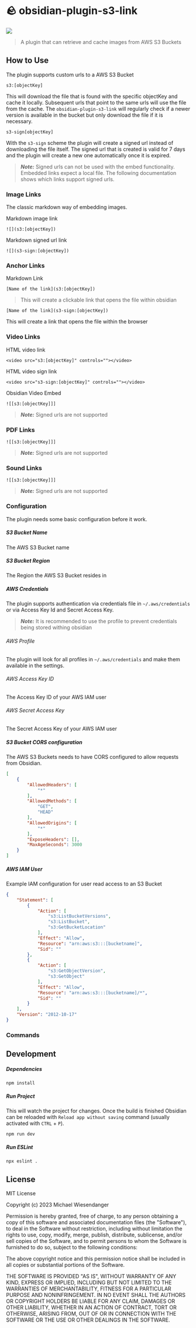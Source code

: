 
# 🪨 obsidian-plugin-s3-link

![](docs/plugin_banner.png)

> A plugin that can retrieve and cache images from AWS S3 Buckets


## How to Use

The plugin supports custom urls to a AWS S3 Bucket

`s3:[objectKey]`

This will download the file that is found with the specific objectKey and cache it locally. Subsequent urls that point to the same urls will use the file from the cache. The `obsidian-plugin-s3-link` will regularly check if a newer version is available in the bucket but only download the file if it is necessary.

`s3-sign[objectKey]`

With the `s3-sign` scheme the plugin will create a signed url instead of downloading the file itself. The signed url that is created is valid for 7 days and the plugin will create a new one automatically once it is expired.

> **_Note:_** Signed urls can not be used with the embed functionality. Embedded links expect a local file. The following documentation shows which links support signed urls.

### Image Links

The classic markdown way of embedding images.

Markdown image link

```
![](s3:[objectKey])
```

Markdown signed url link
```
![](s3-sign:[objectKey])
```

### Anchor Links

Markdown Link

```
[Name of the link](s3:[objectKey])
```

> This will create a clickable link that opens the file within obsidian

```
[Name of the link](s3-sign:[objectKey])
```

This will create a link that opens the file within the browser

### Video Links

HTML video link

```
<video src="s3:[objectKey]" controls=""></video>
```

HTML video sign link

```
<video src="s3-sign:[objectKey]" controls=""></video>
```

Obsidian Video Embed

```
![[s3:[objectKey]]]
```

> **_Note:_** Signed urls are not supported

### PDF Links

```
![[s3:[objectKey]]]
```

> **_Note:_** Signed urls are not supported

### Sound Links

```
![[s3:[objectKey]]]
```

> **_Note:_** Signed urls are not supported


### Configuration

The plugin needs some basic configuration before it work.

##### S3 Bucket Name

The AWS S3 Bucket name

##### S3 Bucket Region

The Region the AWS S3 Bucket resides in

##### AWS Credentials

The plugin supports authentication via credentials file in `~/.aws/credentials` or via Access Key Id and Secret Access Key.

> **_Note:_** It is recommended to use the profile to prevent credentials being stored withing obsidian

###### AWS Profile

The plugin will look for all profiles in `~/.aws/credentials` and make them available in the settings.

###### AWS Access Key ID

The Access Key ID of your AWS IAM user

###### AWS Secret Access Key

The Secret Access Key of your AWS IAM user

##### S3 Bucket CORS configuration

The AWS S3 Buckets needs to have CORS configured to allow requests from Obsidian.

```json
[
    {
        "AllowedHeaders": [
            "*"
        ],
        "AllowedMethods": [
            "GET",
            "HEAD"
        ],
        "AllowedOrigins": [
            "*"
        ],
        "ExposeHeaders": [],
        "MaxAgeSeconds": 3000
    }
]
```

##### AWS IAM User

Example IAM configuration for user read access to an S3 Bucket

```json
{
    "Statement": [
        {
            "Action": [
                "s3:ListBucketVersions",
                "s3:ListBucket",
                "s3:GetBucketLocation"
            ],
            "Effect": "Allow",
            "Resource": "arn:aws:s3:::[bucketname]",
            "Sid": ""
        },
        {
            "Action": [
                "s3:GetObjectVersion",
                "s3:GetObject"
            ],
            "Effect": "Allow",
            "Resource": "arn:aws:s3:::[bucketname]/*",
            "Sid": ""
        }
    ],
    "Version": "2012-10-17"
}
```

### Commands

## Development


##### Dependencies 

```
npm install
```

##### Run Project

This will watch the project for changes. Once the build is finished Obsidian can be reloaded with `Reload app without saving` command (usually activated with `CTRL` + `P`).

```
npm run dev
```

##### Run ESLint

```
npx eslint .
```

## License

MIT License

Copyright (c) 2023 Michael Wiesendanger

Permission is hereby granted, free of charge, to any person obtaining
a copy of this software and associated documentation files (the
"Software"), to deal in the Software without restriction, including
without limitation the rights to use, copy, modify, merge, publish,
distribute, sublicense, and/or sell copies of the Software, and to
permit persons to whom the Software is furnished to do so, subject to
the following conditions:

The above copyright notice and this permission notice shall be
included in all copies or substantial portions of the Software.

THE SOFTWARE IS PROVIDED "AS IS", WITHOUT WARRANTY OF ANY KIND,
EXPRESS OR IMPLIED, INCLUDING BUT NOT LIMITED TO THE WARRANTIES OF
MERCHANTABILITY, FITNESS FOR A PARTICULAR PURPOSE AND
NONINFRINGEMENT. IN NO EVENT SHALL THE AUTHORS OR COPYRIGHT HOLDERS BE
LIABLE FOR ANY CLAIM, DAMAGES OR OTHER LIABILITY, WHETHER IN AN ACTION
OF CONTRACT, TORT OR OTHERWISE, ARISING FROM, OUT OF OR IN CONNECTION
WITH THE SOFTWARE OR THE USE OR OTHER DEALINGS IN THE SOFTWARE.